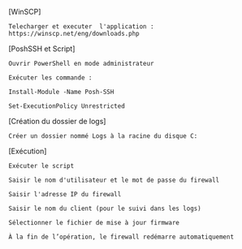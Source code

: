 [WinSCP]

    Telecharger et executer  l'application : https://winscp.net/eng/downloads.php

[PoshSSH et Script]

    Ouvrir PowerShell en mode administrateur

    Exécuter les commande :

    Install-Module -Name Posh-SSH

    Set-ExecutionPolicy Unrestricted

[Création du dossier de logs]

    Créer un dossier nommé Logs à la racine du disque C:

[Exécution]

    Exécuter le script

    Saisir le nom d'utilisateur et le mot de passe du firewall

    Saisir l'adresse IP du firewall

    Saisir le nom du client (pour le suivi dans les logs)

    Sélectionner le fichier de mise à jour firmware

    À la fin de l’opération, le firewall redémarre automatiquement
